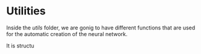 # Utilities

Inside the *utils* folder, we are gonig to have different functions that are used for the automatic creation of the
neural network.

It is structu
